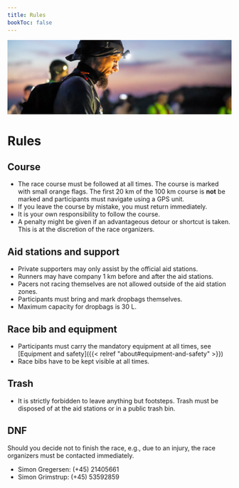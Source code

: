 ```yaml
---
title: Rules
bookToc: false
---
```


![banner](/images/banner6.jpg)

# Rules

## Course

- The race course must be followed at all times. The course is marked with small orange flags. The
  first 20 km of the 100 km course is **not** be marked and participants must navigate using a GPS
  unit.
- If you leave the course by mistake, you must return immediately.
- It is your own responsibility to follow the course.
- A penalty might be given if an advantageous detour or shortcut is taken. This is at the discretion of the race organizers.

## Aid stations and support

- Private supporters may only assist by the official aid stations.
- Runners may have company 1 km before and after the aid stations.
- Pacers not racing themselves are not allowed outside of the aid station zones.
- Participants must bring and mark dropbags themselves.
- Maximum capacity for dropbags is 30 L.

## Race bib and equipment
- Participants must carry the mandatory equipment at all times, see [Equipment and safety]({{< relref "about#equipment-and-safety" >}})
- Race bibs have to be kept visible at all times.

## Trash

- It is strictly forbidden to leave anything but footsteps. Trash must be disposed of at the aid stations or in a public trash bin.

## DNF

Should you decide not to finish the race, e.g., due to an injury, the race organizers must be
contacted immediately.

- Simon Gregersen: (+45) 21405661
- Simon Grimstrup: (+45) 53592859

